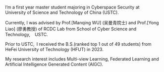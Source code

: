 I’m a first year master student majoring in Cyberspace Security at University of Science and Technology of China (USTC).

Currently, I was advised by Prof.[Manqing WU] (吴曼青院士) and Prof.[Yong Liao] (廖勇教授) of RCDC Lab from School of Cyber Science and Technology,   USTC.

Prior to USTC, I received the B.S.(ranked top 1 out of 49 students) from HeFei University of Technology (HFUT) in 2023.

My research interest includes Multi-view Learning, Federated Learning and Artificial Intelligence Generated Content (AIGC).
